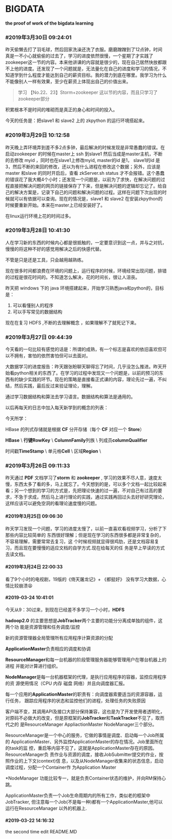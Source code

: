 # BIGDATA
**the proof of work of the bigdata learning**

### #2019年3月30日 09:24:01

昨天偷懒去打了羽毛球，然后回家洗澡还洗了衣服。磨磨蹭蹭到了12点钟，时间真是一不小心就偷偷的过去了，学习的进度依然很慢，一个星期了才实践了zookeeper这一节的内容。本来他讲课的内容就是很少的，现在自己居然快放都跟不上他的进度。还发现了一个问题就是，无法量化在自己的进度和学习的情况，不知道学到什么程度才能达到自己的薪资目标。我的潜力到底在哪里。我学习为什么不能像别人一样有效果，至少在薪资上体现出自己的价值出来。

> 学习 【No.22、23】Storm+zookeeper   这以节的内容，而且只学习了zookeeper部分

积累根本不是时间的堆砌而是真正的身心和时间的投入。

今天的任务是：把slave1 和 slave2 上的 zkpython 的运行环境搭起来。

### #2019年3月29日 10:12:58

昨天晚上弄环境弄到差不多2点多钟，最后解决的时候发现是非常愚蠢的错误。在启动zookeeper 的时候在master上 ssh 到slave1 然后当成是master主机，不断的去修改 myid ，同时也在slave1上修改myid, master的id 是1， slave1的id 是3，然后不断的来回的修改，还以为有什么进程在修改这个数据；另外，应该是master 和slave 的同时开启后，查看 zkServer.sh status 才不会报错。这个愚蠢的错误花了我大概4个小时；还发现一个问题是，以前为了求快，在解决问题的过程直接把解决问题的网页的链接保存了下来，但是解决问题的逻辑却忘记了。给自己的解决方案是，记录下自己的问题和解决问题的过程。这样在问题下次出现的时候就可以有依据可以查询。现在的情况是，slave1 和 slave2 在安装zkpython的时候要重新开始。本来在master上已经安装好了。

在linux运行环境上花的时间过多。



### #2019年3月28日 10:41:30

人在学习新的东西的时候内心都是很抵触的，一定要意识到这一点，并与之对抗，慢慢的将这种不好的感觉用解决之后的快感代替。

不管是只是还是工具，只会越用越熟练。

现在很多时间都浪费在环境的问题上，运行程序的时候，环境经常出现问题，排错的过程是很花时间的。不知道怎么解决，花的时间长，很让人沮丧。

昨天把 windows 下的 java 环境搭建起来，开始学习熟悉java和python的，目标是：

1. 可以看懂别人的程序
2. 可以手写常见的数据结构

现在在复习 HDFS ,不断的去理解概念 ，如果理解不了就死记下来。



### #2019年3月27日 09:44:39

今天看的一句比较有感觉的话是：所谓的成熟，有一个标志是喜欢的依旧喜欢但可以不拥有，害怕的依然害怕但可以去面对。

大数据学习的进度报告：昨天跟张盼聊天聊得忘了时间，几乎没怎么推进。昨天开始看python相关的东西了。在学习的过程中发现又一个问题是，以前的预习的东西有的缺少实践的环节。现在的策略是直接看正式课的内容，理论先过一遍，不纠结，然后实践，最后反过来验证理论，理解。

通过学习数据结构和算法去学习语言。数据结构和算法是通用的。

以后再每天的日志中加入每天新学到的概念的列表：

今天所学：

HBase 的列式存储就是根据 **CF** 分开存储（每个 **CF** 对应一个 **Store**）

**HBase** \  **行键RowKey**  \ **ColumnFamily**列族 \ 列成员**columnQualifier**    

时间戳**TimeStamp**  \  单元格**Cell**  \ 区域**Region** \ 



### #2019年3月26日 09:11:33

昨天通过 **PDF** 文档学习了**storm** 和 **zookeeper** , 学习的效果不尽人意，速度太慢，东西太多了看的多，马上就忘了。今天想到的是，可以多个文档一起比较起来看；另一个想到的学习的方式是，先把理论快速的过一遍，不对自己有过高的要求，不急于求成，然后马上进行理论的实践，通过实践再回过头去好好研究理论，这样应该可以避免空洞的看理论速度慢的问题。



#### #2019年3月25日 09:06:30

昨天学习发现一个问题，学习的进度太慢了，以前一直喜欢看视频学习，分析了下那些内容比较简单的
东西很好理解；但是现在学习的东西很多都是非常复杂的，不容易理解，需要常常去复习，这
个时候视频就显得很鸡肋，还是文档容易复习，而且现在要慢慢的适应文档的自学方式.现在给每天的任
务是早上早读的方式去读文档。



#### #2019年3月24日 22:00:33

看了9个小时的电视剧，19版的《倚天屠龙记》+ 《都挺好》
没有学习大数据，心情比较崩溃😫



#### #2019-03-24 10:41:01

今天从9：30过来，到现在已经差不多学习一个小时，**HDFS**

**hadoop2.0** 的主要思想是**JobTracker**两个主要的功能分分离成单独的组件，这两个功
能是资源管理和任务调度/监控

新的资源管理器全局管理所有应用程序计算资源的分配

**ApplicationMaster**负责相应的调度和协调

**ResourceManager**和每一台机器的阶段管理服务器能够管理用户在哪台机器上的进程
并能对计算进行组织。

**NodeManager**是每一台机器框架的代理，是执行应用程序的容器，监控应用程序的资
源使用情况（CPU 内存 磁盘 网络）并且向调度器汇报。

每一个应用的**ApplicationMaster**的职责有：向调度器索要适当的资源容器，运行任务，
跟踪应用程序的状态和监控他们的进程，处理任务的失败原因

客户端不变，其调用API及接口大部分保持兼容，这也是为了开发使用者透明化，
对原码不必做大的改变，但是原框架的**JobTracker**和**TaskTracker**不见了，取而代之的
是ResourceManager AppliactionMaster NodeManager三个部分。

ResourceManager是一个中心的服务，它做的事情是调度、启动每一个Job所属的
ApplicationMaster、另外监控ApplicationMaster的存在情况。Job里面所在的task的监
控，重启等内容不见了，这就是ApplicationMaster存在的原因。ResourceManager负
责作业与资源的调度，接收JobSubmitter提交的作业，按照作业的上下文(context)信
息，以及从NodeManager收集来的状态信息，启动调度过程，分配一个Container作
为Application Master

 *NodeManager 功能比较专一，就是负责Container状态的维护，并向RM保持心跳。

ApplicationMaster负责一个Job生命周期内的所有工作，类似老的框架中JobTracker,
但注意每一个Job(不是每一种)都有一个ApplicationMaster,他可以运行在ResourceManager
以外的机器上.



#### #2019-03-22 14:16:32

the second time edit README.MD





